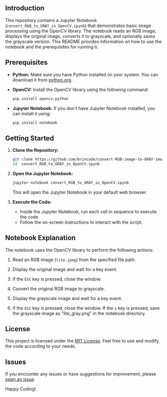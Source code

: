 
## Introduction

This repository contains a Jupyter Notebook (`convert_RGB_to_GRAY_in_OpenCV.ipynb`) that demonstrates basic image processing using the OpenCV library. The notebook reads an RGB image, displays the original image, converts it to grayscale, and optionally saves the grayscale version. This README provides information on how to use the notebook and the prerequisites for running it.

## Prerequisites

- **Python:** Make sure you have Python installed on your system. You can download it from [python.org](https://www.python.org/downloads/).

- **OpenCV:** Install the OpenCV library using the following command:

  ```bash
  pip install opencv-python
  ```

- **Jupyter Notebook:** If you don't have Jupyter Notebook installed, you can install it using:

  ```bash
  pip install notebook
  ```

## Getting Started

1. **Clone the Repository:**

   ```bash
   git clone https://github.com/brincode/convert-RGB-image-to-GRAY-image-in-openCV
   cd  convert_RGB_to_GRAY_in_OpenCV.ipynb
   ```

2. **Open the Jupyter Notebook:**

   ```bash
   jupyter notebook convert_RGB_to_GRAY_in_OpenCV.ipynb
   ```

   This will open the Jupyter Notebook in your default web browser.

3. **Execute the Code:**

   - Inside the Jupyter Notebook, run each cell in sequence to execute the code.
   - Follow the on-screen instructions to interact with the script.

## Notebook Explanation

The notebook uses the OpenCV library to perform the following actions:

1. Read an RGB image (`lite.jpeg`) from the specified file path.

2. Display the original image and wait for a key event.

3. If the `ESC` key is pressed, close the window.

4. Convert the original RGB image to grayscale.

5. Display the grayscale image and wait for a key event.

6. If the `ESC` key is pressed, close the window. If the `s` key is pressed, save the grayscale image as "lite_gray.png" in the notebook directory.

## License

This project is licensed under the [MIT License](LICENSE). Feel free to use and modify the code according to your needs.

## Issues

If you encounter any issues or have suggestions for improvement, please [open an issue](https://github.com/brincode/convert-RGB-image-to-GRAY-image-in-openCV/issues).

Happy Coding!
